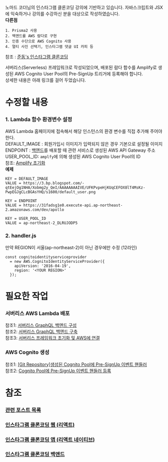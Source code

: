 노마드 코더님의 인스타그램 클론코딩 강의에 기반하고 있습니다.
자바스크립트와 JSX에 익숙하거나 강의를 수강하신 분을 대상으로 작성하였습니다.  
**다른점**
```
1. Prisma2 사용
2. 백앤드를 AWS 람다로 구현
3. 인증 수단으로 AWS Cognito 사용
4. 멀티 사진 선택기, 인스타그램 댓글 UI 카피 등
```
참조 : [준동's 인스타그램 클론코딩 ](https://joondong.tistory.com/92)
  
서버리스(Serverless) 프레임워크로 작성되었으며, 배포된 람다 함수를 Amplify로 생성된 AWS Cognito User Pool의 Pre-SignUp 트리거에 등록해야 합니다.  
상세한 내용은 아래 링크를 걸어 두었습니다.
# 수정할 내용
### 1. Lambda 함수 환경변수 설정
AWS Lambda 홈페이지에 접속해서 해당 인스턴스의 환경 변수를 직접 추가해 주어야 한다.  
DEFAULT_IMAGE : 회원가입시 이미지가 입력되지 않은 경우 기본으로 설정될 이미지  
ENDPOINT : [백앤드](https://github.com/JoonDong2/instagureng-backend)를 배포할 때 관련 서비스로 생성된 AWS API Gateway 주소    
USER_POOL_ID: `amplfy`에 의해 생성된 AWS Cognito User Pool의 ID  
참조: [Amplify 초기화](https://joondong.tistory.com/99)  
**예제**
```
KEY = DEFAULT_IMAGE
VALUE = https://3.bp.blogspot.com/-qtEejOg1NHA/Xobmg2y_QeI/AAAAAAAAIVE/UFKPvpeHjKUqCEFOX8lT4MsKz-PwpEGJgCLcBGAsYHQ/s1600/default_user.png

KEY = ENDPOINT
VALUE = https://31fadsg1e0.execute-api.ap-northeast-2.amazonaws.com/dev/apollo

KEY = USER_POOL_ID
VALUE = ap-northeast-2_DLRUJODP5
```
### 2. handler.js
만약 REGION이 서울(ap-northeast-2)이 아닌 경우에만 수정 (12라인)
```
const cognitoidentityserviceprovider 
  = new AWS.CognitoIdentityServiceProvider({
    apiVersion: '2016-04-19', 
    region: '<YOUR REGION>'
  });
```
  
# 필요한 작업
### 서버리스 AWS Lambda 배포
참조1: [서버리스 GraphQL 백앤드 구성](https://joondong.tistory.com/133)  
참조2: [서버리스 GraphQL 백앤드 구축](https://joondong.tistory.com/136)  
참조3: [서버리스 프레임워크 초기화 및 AWS에 연결](https://joondong.tistory.com/106)  
### AWS Cognito 생성
참조1: [[Git Repository]생성된 Cognito Pool에 Pre-SignUp 이벤트 핸들러](https://github.com/JoonDong2/instagureng-cognito-presignup)  
참조2: [Cognito Pool에 Pre-SignUp 이벤트 핸들러 등록](https://joondong.tistory.com/102)  
  
  
# 참조
### [관련 포스트 목록](https://joondong.tistory.com/151)  
### [인스타그램 클론코딩 웹 (리액트)](https://github.com/JoonDong2/instagureng-frontend)  
### [인스타그램 클론코딩 앱 (리액트 네이티브)](https://github.com/JoonDong2/instagureng-app)  
### [인스타그램 클론코딩 백앤드](https://github.com/JoonDong2/instagureng-backend)